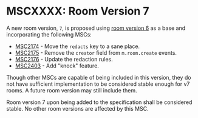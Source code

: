 # MSCXXXX: Room Version 7

A new room version, `7`, is proposed using [room version 6](https://matrix.org/docs/spec/rooms/v6.html) as a base
and incorporating the following MSCs:

* [MSC2174](https://github.com/matrix-org/matrix-doc/pull/2174) - Move the `redacts` key to a sane place.
* [MSC2175](https://github.com/matrix-org/matrix-doc/pull/2175) - Remove the `creator` field from `m.room.create` events.
* [MSC2176](https://github.com/matrix-org/matrix-doc/pull/2176) - Update the redaction rules.
* [MSC2403](https://github.com/matrix-org/matrix-doc/pull/2403) - Add "knock" feature.


Though other MSCs are capable of being included in this version, they do not have sufficient implementation to be
considered stable enough for v7 rooms. A future room version may still include them.

Room version 7 upon being added to the specification shall be considered stable. No other room versions are affected
by this MSC.
